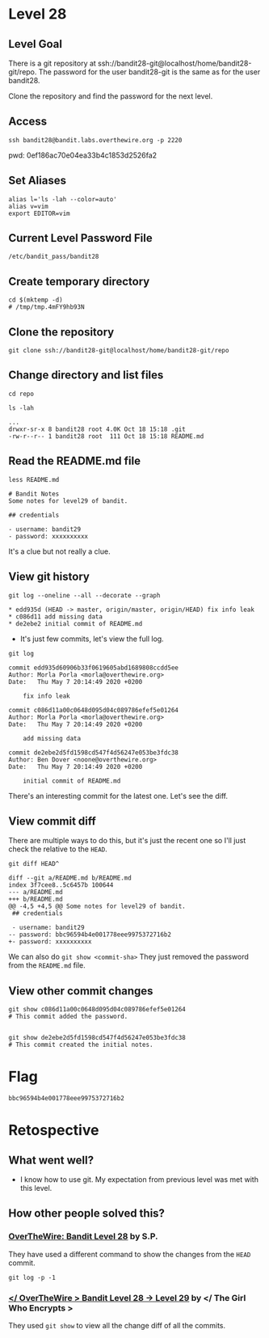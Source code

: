 # Level 28

## Level Goal
There is a git repository at
ssh://bandit28-git@localhost/home/bandit28-git/repo.
The password for the user bandit28-git is the same as for the user bandit28.

Clone the repository and find the password for the next level.

## Access
```
ssh bandit28@bandit.labs.overthewire.org -p 2220
```
pwd: 0ef186ac70e04ea33b4c1853d2526fa2

## Set Aliases
```
alias l='ls -lah --color=auto'
alias v=vim
export EDITOR=vim
```

## Current Level Password File
```
/etc/bandit_pass/bandit28
```

## Create temporary directory
```
cd $(mktemp -d) 
# /tmp/tmp.4mFY9hb93N
```

## Clone the repository
```
git clone ssh://bandit28-git@localhost/home/bandit28-git/repo
```

## Change directory and list files
```
cd repo

ls -lah

...
drwxr-sr-x 8 bandit28 root 4.0K Oct 18 15:18 .git
-rw-r--r-- 1 bandit28 root  111 Oct 18 15:18 README.md
```

## Read the README.md file
```
less README.md

# Bandit Notes
Some notes for level29 of bandit.

## credentials

- username: bandit29
- password: xxxxxxxxxx
```
It's a clue but not really a clue.

## View git history
```
git log --oneline --all --decorate --graph

* edd935d (HEAD -> master, origin/master, origin/HEAD) fix info leak
* c086d11 add missing data
* de2ebe2 initial commit of README.md
```

- It's just few commits, let's view the full log.
```
git log

commit edd935d60906b33f0619605abd1689808ccdd5ee
Author: Morla Porla <morla@overthewire.org>
Date:   Thu May 7 20:14:49 2020 +0200

    fix info leak

commit c086d11a00c0648d095d04c089786efef5e01264
Author: Morla Porla <morla@overthewire.org>
Date:   Thu May 7 20:14:49 2020 +0200

    add missing data

commit de2ebe2d5fd1598cd547f4d56247e053be3fdc38
Author: Ben Dover <noone@overthewire.org>
Date:   Thu May 7 20:14:49 2020 +0200

    initial commit of README.md
```
There's an interesting commit for the latest one. Let's see the diff.

## View commit diff
There are multiple ways to do this, but it's just the recent one so I'll just
check the relative to the `HEAD`.
```
git diff HEAD^

diff --git a/README.md b/README.md
index 3f7cee8..5c6457b 100644
--- a/README.md
+++ b/README.md
@@ -4,5 +4,5 @@ Some notes for level29 of bandit.
 ## credentials

 - username: bandit29
-- password: bbc96594b4e001778eee9975372716b2
+- password: xxxxxxxxxx
```
We can also do `git show <commit-sha>`
They just removed the password from the `README.md` file.

## View other commit changes
```
git show c086d11a00c0648d095d04c089786efef5e01264
# This commit added the password.


git show de2ebe2d5fd1598cd547f4d56247e053be3fdc38
# This commit created the initial notes.
```

# Flag
```
bbc96594b4e001778eee9975372716b2
```
# Retospective

## What went well?
- I know how to use git.
  My expectation from previous level was met with this level.

## How other people solved this?

### [OverTheWire: Bandit Level 28](https://medium.com/secttp/overthewire-bandit-level-28-2a5453c6e76c) by S.P.

They have used a different command to show the changes from the `HEAD` commit.
```
git log -p -1
```

### [</ OverTheWire > Bandit Level 28 → Level 29](https://medium.com/@theGirlWhoEncrypts/overthewire-bandit-level-28-level-29-87d26873773d) by </ The Girl Who Encrypts >

They used `git show` to view all the change diff of all the commits.

